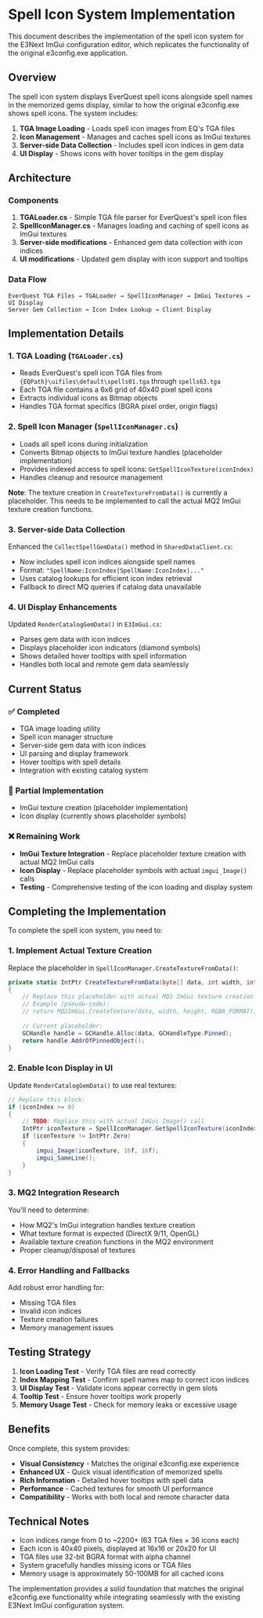 # Spell Icon System Implementation

This document describes the implementation of the spell icon system for the E3Next ImGui configuration editor, which replicates the functionality of the original e3config.exe application.

## Overview

The spell icon system displays EverQuest spell icons alongside spell names in the memorized gems display, similar to how the original e3config.exe shows spell icons. The system includes:

1. **TGA Image Loading** - Loads spell icon images from EQ's TGA files
2. **Icon Management** - Manages and caches spell icons as ImGui textures
3. **Server-side Data Collection** - Includes spell icon indices in gem data
4. **UI Display** - Shows icons with hover tooltips in the gem display

## Architecture

### Components

1. **TGALoader.cs** - Simple TGA file parser for EverQuest's spell icon files
2. **SpellIconManager.cs** - Manages loading and caching of spell icons as ImGui textures
3. **Server-side modifications** - Enhanced gem data collection with icon indices
4. **UI modifications** - Updated gem display with icon support and tooltips

### Data Flow

```
EverQuest TGA Files → TGALoader → SpellIconManager → ImGui Textures → UI Display
Server Gem Collection → Icon Index Lookup → Client Display
```

## Implementation Details

### 1. TGA Loading (`TGALoader.cs`)

- Reads EverQuest's spell icon TGA files from `{EQPath}\uifiles\default\spells01.tga` through `spells63.tga`
- Each TGA file contains a 6x6 grid of 40x40 pixel spell icons
- Extracts individual icons as Bitmap objects
- Handles TGA format specifics (BGRA pixel order, origin flags)

### 2. Spell Icon Manager (`SpellIconManager.cs`)

- Loads all spell icons during initialization
- Converts Bitmap objects to ImGui texture handles (placeholder implementation)
- Provides indexed access to spell icons: `GetSpellIconTexture(iconIndex)`
- Handles cleanup and resource management

**Note**: The texture creation in `CreateTextureFromData()` is currently a placeholder. This needs to be implemented to call the actual MQ2 ImGui texture creation functions.

### 3. Server-side Data Collection

Enhanced the `CollectSpellGemData()` method in `SharedDataClient.cs`:
- Now includes spell icon indices alongside spell names
- Format: `"SpellName:IconIndex|SpellName:IconIndex|..."`
- Uses catalog lookups for efficient icon index retrieval
- Fallback to direct MQ queries if catalog data unavailable

### 4. UI Display Enhancements

Updated `RenderCatalogGemData()` in `E3ImGui.cs`:
- Parses gem data with icon indices
- Displays placeholder icon indicators (diamond symbols)
- Shows detailed hover tooltips with spell information
- Handles both local and remote gem data seamlessly

## Current Status

### ✅ Completed
- TGA image loading utility
- Spell icon manager structure
- Server-side gem data with icon indices
- UI parsing and display framework
- Hover tooltips with spell details
- Integration with existing catalog system

### 🔄 Partial Implementation
- ImGui texture creation (placeholder implementation)
- Icon display (currently shows placeholder symbols)

### ❌ Remaining Work
- **ImGui Texture Integration** - Replace placeholder texture creation with actual MQ2 ImGui calls
- **Icon Display** - Replace placeholder symbols with actual `imgui_Image()` calls
- **Testing** - Comprehensive testing of the icon loading and display system

## Completing the Implementation

To complete the spell icon system, you need to:

### 1. Implement Actual Texture Creation

Replace the placeholder in `SpellIconManager.CreateTextureFromData()`:

```csharp
private static IntPtr CreateTextureFromData(byte[] data, int width, int height)
{
    // Replace this placeholder with actual MQ2 ImGui texture creation
    // Example (pseudo-code):
    // return MQ2ImGui.CreateTexture(data, width, height, RGBA_FORMAT);
    
    // Current placeholder:
    GCHandle handle = GCHandle.Alloc(data, GCHandleType.Pinned);
    return handle.AddrOfPinnedObject();
}
```

### 2. Enable Icon Display in UI

Update `RenderCatalogGemData()` to use real textures:

```csharp
// Replace this block:
if (iconIndex >= 0)
{
    // TODO: Replace this with actual ImGui Image() call
    IntPtr iconTexture = SpellIconManager.GetSpellIconTexture(iconIndex);
    if (iconTexture != IntPtr.Zero)
    {
        imgui_Image(iconTexture, 16f, 16f);
        imgui_SameLine();
    }
}
```

### 3. MQ2 Integration Research

You'll need to determine:
- How MQ2's ImGui integration handles texture creation
- What texture format is expected (DirectX 9/11, OpenGL)
- Available texture creation functions in the MQ2 environment
- Proper cleanup/disposal of textures

### 4. Error Handling and Fallbacks

Add robust error handling for:
- Missing TGA files
- Invalid icon indices
- Texture creation failures
- Memory management issues

## Testing Strategy

1. **Icon Loading Test** - Verify TGA files are read correctly
2. **Index Mapping Test** - Confirm spell names map to correct icon indices
3. **UI Display Test** - Validate icons appear correctly in gem slots
4. **Tooltip Test** - Ensure hover tooltips work properly
5. **Memory Usage Test** - Check for memory leaks or excessive usage

## Benefits

Once complete, this system provides:

- **Visual Consistency** - Matches the original e3config.exe experience
- **Enhanced UX** - Quick visual identification of memorized spells
- **Rich Information** - Detailed hover tooltips with spell data
- **Performance** - Cached textures for smooth UI performance
- **Compatibility** - Works with both local and remote character data

## Technical Notes

- Icon indices range from 0 to ~2200+ (63 TGA files × 36 icons each)
- Each icon is 40x40 pixels, displayed at 16x16 or 20x20 for UI
- TGA files use 32-bit BGRA format with alpha channel
- System gracefully handles missing icons or TGA files
- Memory usage is approximately 50-100MB for all cached icons

The implementation provides a solid foundation that matches the original e3config.exe functionality while integrating seamlessly with the existing E3Next ImGui configuration system.
